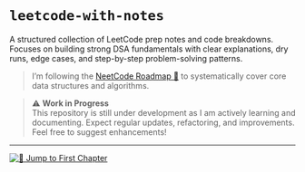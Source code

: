 # `leetcode-with-notes`
A structured collection of LeetCode prep notes and code breakdowns. Focuses on building strong DSA fundamentals with clear explanations, dry runs, edge cases, and step-by-step problem-solving patterns.

> I’m following the [NeetCode Roadmap 🚀](https://neetcode.io/roadmap) to systematically cover core data structures and algorithms. 

> ⚠ **Work in Progress**  
> This repository is still under development as I am actively learning and documenting. Expect regular updates, refactoring, and improvements. Feel free to suggest enhancements!

---

[![🚀 Jump to First Chapter](https://img.shields.io/badge/-Jump%20to%20First%20Chapter-blueviolet?style=for-the-badge&logo=leetcode)](./chap1_arrays_and_hashing/arrays_and_hashing.md)

